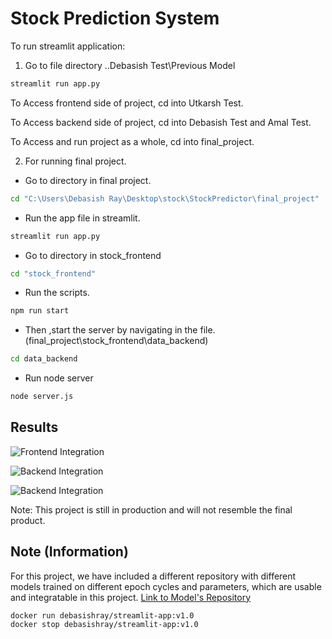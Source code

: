 # Stock Prediction System

To run streamlit application:

1. Go to file directory ..Debasish Test\Previous Model

```bash
streamlit run app.py
```


To Access frontend side of project, cd into Utkarsh Test.

To Access backend side of project, cd into Debasish Test and Amal Test.

To Access and run project as a whole, cd into final_project.

2. For running final project.

- Go to directory in final project.

```cmd
cd "C:\Users\Debasish Ray\Desktop\stock\StockPredictor\final_project"
```

- Run the app file in streamlit.

```bash
streamlit run app.py
```

- Go to directory in stock_frontend

```bash
cd "stock_frontend"
```

- Run the scripts.

```bash
npm run start
```

- Then ,start the server by navigating in the file.
(final_project\stock_frontend\data_backend)

```cmd
cd data_backend
```

- Run node server

```bash
node server.js
```


## Results

![Frontend Integration](/Project%20Overview/images/Frontend.png)

![Backend Integration](/Project%20Overview/images/Backend.png)

![Backend Integration](/Project%20Overview/images/Frontend+Backend.png)

Note: This project is still in production and will not resemble the final product.



## Note (Information)

For this project, we have included a different repository with different models trained on different epoch cycles and parameters, which are usable and integratable in this project.
<a href="https://github.com/debasishray16/Stock-Prediction-Models"> Link to Model's Repository</a>



```shell
docker run debasishray/streamlit-app:v1.0
docker stop debasishray/streamlit-app:v1.0
```